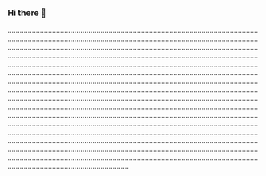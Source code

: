 ### Hi there 👋

............................................................................................................................................................................................................................................................................................................................................................................................................................................................................................................................................................................................................................................................................................................................................................................................................................................................................................................................................................................................................................................................................................................................................................................................................................................................................................................................................................................................................................................................................................................................................................................................................................................................................................................................................................................................................................................................................................................................................................................................................................................................................................................................